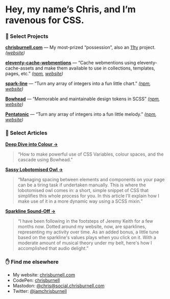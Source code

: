 # Hey, my name’s Chris, and I’m ravenous for CSS.

### 📑 Select Projects

**[chrisburnell.com](https://github.com/chrisburnell/chrisburnell.com/)** — My most-prized “possession”, also an [11ty](https://github.com/11ty/eleventy) project. *([website](https://chrisburnell.com/))*

**[eleventy-cache-webmentions](https://github.com/chrisburnell/eleventy-cache-webmentions/)** — “Cache webmentions using eleventy-cache-assets and make them available to use in collections, templates, pages, etc.” *([npm](https://www.npmjs.com/package/@chrisburnell/eleventy-cache-webmentions), [website](https://chrisburnell.com/eleventy-cache-webmentions/))*

**[spark-line](https://github.com/chrisburnell/spark-line/)** — “Turn any array of integers into a fun little chart.” *([npm](https://www.npmjs.com/package/@chrisburnell/spark-line), [website](https://chrisburnell.com/spark-line/))*

**[Bowhead](https://github.com/chrisburnell/bowhead/)** — “Memorable and maintainable design tokens in SCSS” *([npm](https://www.npmjs.com/package/@chrisburnell/bowhead), [website](https://chrisburnell.com/bowhead/))*

**[Pentatonic](https://github.com/chrisburnell/pentatonic/)** — “Turn any array of integers into a fun little melody.” *([npm](https://www.npmjs.com/package/@chrisburnell/pentatonic), [website](https://chrisburnell.com/pentatonic/))*

### 📃 Select Articles

**[Deep Dive into Colour →](https://chrisburnell.com/article/deep-dive-into-colour/)**

> “How to make powerful use of CSS Variables, colour spaces, and the cascade using Bowhead.”

**[Sassy Lobotomised Owl →](https://chrisburnell.com/article/sassy-lobotomised-owl/)**

> “Managing spacing between elements and components on your page can be a tiring task if undertaken manually. This is where the lobotomised owl comes in: a short, simple snippet of CSS that simplifies this whole process for you. In this article I’ll explain how I make use of it in a more dynamic way using a SCSS mixin.”

**[Sparkline Sound-Off →](https://chrisburnell.com/article/sparkline-sound-off/)**

> “I have been following in the footsteps of Jeremy Keith for a few months now. Dotted around my website, now, are sparklines, representing my activity over time. As an added bonus, a little tune based on the sparkline's values plays when you click on it. With a moderate amount of musical theory under my belt, here's how I accomplished that audio delight.”

### ✋ Find me elsewhere

- My website: <a href="https://chrisburnell.com/" rel="me">chrisburnell.com</a>
- CodePen: <a href="https://codepen.io/chrisburnell" rel="me">chrisburnell</a>
- Mastodon: <a href="https://social.chrisburnell.com/@chris" rel="me">@chris@social.chrisburnell.com</a>
- Twitter: <a href="https://twitter.com/iamchrisburnell" rel="me">@iamchrisburnell</a>

<!--
**chrisburnell/chrisburnell** is a ✨ _special_ ✨ repository because its `README.md` (this file) appears on your GitHub profile.

Here are some ideas to get you started:

- 🔭 I’m currently working on ...
- 🌱 I’m currently learning ...
- 👯 I’m looking to collaborate on ...
- 🤔 I’m looking for help with ...
- 💬 Ask me about ...
- 📫 How to reach me: ...
- 😄 Pronouns: ...
- ⚡ Fun fact: ...
-->
